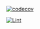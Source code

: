 [![codecov](https://img.shields.io/codecov/c/github/your-org/elpis_v2/main.svg)](https://codecov.io/gh/your-org/elpis_v2)

[![Lint](https://github.com/<Polymerase3/elpis_v2/actions/workflows/test.yml/badge.svg)](https://github.com/Polymerase3/elpis_v2/actions/workflows/test.yml)
